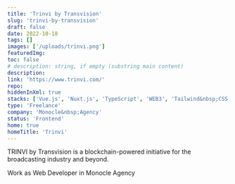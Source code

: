 ```yaml
---
title: 'Trinvi by Transvision'
slug: 'trinvi-by-transvision'
draft: false
date: 2022-10-18
tags: []
images: ['/uploads/trinvi.png']
featuredImg:
toc: false
# description: string, if empty (substring main content)
description:
link: 'https://www.trinvi.com/'
repo:
hiddenInXml: true
stacks: ['Vue.js', 'Nuxt.js', 'TypeScript', 'WEB3', 'Tailwind&nbsp;CSS']
type: 'Freelance'
company: 'Monocle&nbsp;Agency'
status: 'Frontend'
home: true
homeTitle: 'Trinvi'
---
```


TRINVI by Transvision is a blockchain-powered initiative for the broadcasting industry and beyond.

Work as Web Developer in Monocle Agency
